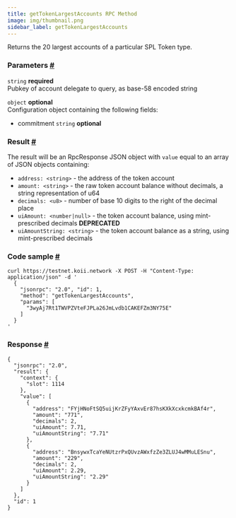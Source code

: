 ```yaml
--- 
title: getTokenLargestAccounts RPC Method 
image: img/thumbnail.png 
sidebar_label: getTokenLargestAccounts
---  
```


Returns the 20 largest accounts of a particular SPL Token type.

### Parameters [#](#parameters)
`string` **required**  
Pubkey of account delegate to query, as base-58 encoded string

`object` **optional**  
Configuration object containing the following fields:  
- commitment `string` **optional**  

### Result [#](#result)

The result will be an RpcResponse JSON object with `value` equal to an array of JSON objects containing:

*   `address: <string>` - the address of the token account
*   `amount: <string>` - the raw token account balance without decimals, a string representation of u64
*   `decimals: <u8>` - number of base 10 digits to the right of the decimal place
*   `uiAmount: <number|null>` - the token account balance, using mint-prescribed decimals **DEPRECATED**
*   `uiAmountString: <string>` - the token account balance as a string, using mint-prescribed decimals

### Code sample [#](#code-sample)

```
curl https://testnet.koii.network -X POST -H "Content-Type: application/json" -d '
  {
    "jsonrpc": "2.0", "id": 1,
    "method": "getTokenLargestAccounts",
    "params": [
      "3wyAj7Rt1TWVPZVteFJPLa26JmLvdb1CAKEFZm3NY75E"
    ]
  }
'
```


### Response [#](#response)

```
{
  "jsonrpc": "2.0",
  "result": {
    "context": {
      "slot": 1114
    },
    "value": [
      {
        "address": "FYjHNoFtSQ5uijKrZFyYAxvEr87hsKXkXcxkcmkBAf4r",
        "amount": "771",
        "decimals": 2,
        "uiAmount": 7.71,
        "uiAmountString": "7.71"
      },
      {
        "address": "BnsywxTcaYeNUtzrPxQUvzAWxfzZe3ZLUJ4wMMuLESnu",
        "amount": "229",
        "decimals": 2,
        "uiAmount": 2.29,
        "uiAmountString": "2.29"
      }
    ]
  },
  "id": 1
}
```
